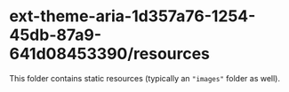 # ext-theme-aria-1d357a76-1254-45db-87a9-641d08453390/resources

This folder contains static resources (typically an `"images"` folder as well).
